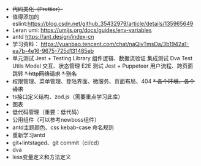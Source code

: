 * ~~代码美化（Prettier）~~
* 值得添加的eslint:https://blog.csdn.net/github_35432979/article/details/135965649
* Leran umi: https://umijs.org/docs/guides/env-variables
* antd https://ant.design/index-cn
* 学习资料： https://yuanbao.tencent.com/chat/naQivTmsDa/3b1942a1-ea7b-4e16-9675-725d131485eb
* 单元测试	Jest + Testing Library	组件逻辑、数据流验证
  集成测试	Dva Test Utils	Model 交互、状态管理
  E2E 测试	Jest + Puppeteer	用户流程、跨页面跳转
~~* http网络请求~~
~~* 别名~~
* 权限管理、菜单管理、登陆界面、微服务、页面布局、404
~~* 各个环境、各个请求~~
* ts接口定义结构、zod.js（需要重点学习此库）
* 图表
* 低代码管理（重要：低代码）
* 公用组件（可以参考newboss组件）
* antd主题颜色、css kebab-case 命名规则
* 重新学习antd
* git+lintstaged、git commit（ci/cd）
* dva
* less变量定义和方法定义

 

